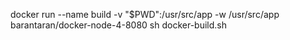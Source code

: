 docker run --name build -v "$PWD":/usr/src/app -w /usr/src/app barantaran/docker-node-4-8080 sh docker-build.sh
